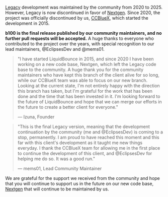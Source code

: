 [Legacy](https://github.com/CCBlueX/LiquidBounce/tree/legacy) development was maintained by the community from 2020 to 2025.
However, Legacy is now discontinued in favor of [Nextgen](https://github.com/CCBlueX/LiquidBounce/tree/nextgen).
Since 2020, the project was officially discontinued by us, [CCBlueX](https://ccbluex.net), which started the development in 2015.

**b100 is the final release published by our community maintainers, and no further pull requests will be accepted.**
A huge thanks to everyone who contributed to the project over the years, 
with special recognition to our lead maintainers, @EclipsesDev and @mems01.

> "I have started LiquidBounce in 2015, and since 2020 I have been working on a new code base, Nextgen, which left the Legacy code base to the community.
> A huge thank you for the community maintainers who have kept this branch of the client alive for so long, while our CCBlueX team was able to focus on our new branch.
> Looking at the current state, I'm not entirely happy with the direction this branch has taken, but I'm grateful for the work that has been done and the time that has been invested in it.
> I'm looking forward to the future of LiquidBounce and hope that we can merge our efforts in the future to create a better client for everyone."
>
> — Izuna, Founder

> "This is the final Legacy version, meaning that the development continuation by the community (me and @EclipsesDev) is coming to a stop, permanently.
> I am proud to have reached this moment and this far with this client's development as it taught me new things everyday.
> I thank the CCBlueX team for allowing me in the first place to continue the development of this client, and @EclipsesDev for helping me do so.
> It was a good run."
>
> — mems01, Lead Community Maintainer

We are grateful for the support we received from the community and hope that you will continue to support us in the future on our new code base, [Nextgen](https://github.com/CCBlueX/LiquidBounce/tree/nextgen) that will continue to be maintained by us.
